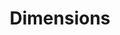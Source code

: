 ---
layout: default
bigquery: https://console.cloud.google.com/bigquery?p=covid-19-dimensions-ai&page=table&d=data&t=publications
contributors: Digital Science, https://www.digital-science.com/
cost: Free for personal, non-commercial use.
description: Dimensions contains more than 100 million publications, ranging from
  articles published in scholarly journals, books and book chapters, to preprints
  and conference proceedings. All publications are contextualized with linked data
  sets, funding, publications, patents, clinical trials, and policy documents. You
  can also view associated categories, funders, institutions, and researcher profiles.
documentation: https://docs.dimensions.ai/bigquery/index.html
last_edit: 04/07/2022, 11:40:25
location: https://www.dimensions.ai/products/free/
maintained_by: Digital Science, https://www.digital-science.com/
schema_fields:
- organisation_details
- kind
- isbn
- editors
- original_abstract
- funding_eur
- linkout
- category_for
- category_icrp_cso
- language
- pmcid
- arxiv_id
- open_access_categories_v2
- filing_date
- category_hrcs_hc
- date_inserted
- patent_ids
- original_assignee_orgs
- metrics
- current_assignee
- book_title
- acronym
- original_assignee
- funding_amount
- application_number
- funding_gbp
- current_assignee_orgs
- category_uoa
- date_online
- research_org_state_names
- publication_ids
- date_print
- phase
- publisher
- filing_status
- cpc
- research_org_state_codes
- date_modified
- abstract
- journal
- funder_org_cities
- title
- wikipedia_url
- family_id
- expiration_year
- parent_id
- supporting_grant_ids
- active_years
- legal_events
- conditions
- repository_url
- registry
- external_ids
- research_org_country_names
- researcher_ids
- acknowledgements
- book_series_title
- category_icrp_ct
- funder_countries
- investigators
- granted_year
- ipcr
- funding_nzd
- authors
- assignee_orgs
- family_count
- category_hra
- funding_aud
- funding_jpy
- priority_date
- associated_publication_doi
- start_year
- funder_org_state_codes
- research_org_countries
- address
- funder_org_countries
- funding_details
- embargo_date
- open_access_categories
- status
- clinical_trial_ids
- altmetrics
- current_assignee_countries
- reference_ids
- assignee_countries
- filing_year
- type
- original_assignee_countries
- aliases
- funding_currency
- resulting_publication_ids
- family_members_ids
- associated_publication_pmid
- citations
- category_rcdc
- associated_grant_ids
- jurisdiction
- citations_count
- associated_publication_arxiv_id
- expiration_date
- grant_number
- category_hrcs_rac
- date_normal
- funder_orgs
- resulting_publication_doi
- id
- publication_year
- pmid
- research_org_cities
- license
- description
- funding_usd
- publication_date
- cited_by_ids
- links
- acronyms
- priority_year
- citation_string
- funder_org_acronyms
- conference
- original_title
- types
- name
- volume
- foa_number
- funding_chf
- funding_cny
- proceedings_title
- doi
- research_orgs
- created_date
- funder_org
- inventor_names
- legal_status
- concepts
- pages
- interventions
- subtitles
- repository_name
- brief_title
- email_address
- funding_cad
- relationships
- research_org_city_names
- eisbn
- category_bra
- year
- categories
- journal_lists
- source_id
- mesh_terms
- date
- mesh_headings
- issue
- granted_date
- associated_publication_id
- established
- date_imported_gbq
- category_sdg
- gender
- start_date
- repository_id
- end_date
- end_year
- labels
shortname: dimensions
tags:
- scholarly literature
- patents
- funding
- clinical trials
- academic profiles
terms_of_use: 'Use of both the Dimensions COVID-19 dataset and full Dimensions dataset
  are subject to the Dimensions Terms of use: https://www.dimensions.ai/policies-terms-legal '
title: Dimensions
uuid: dcff88bd-fe6b-4fdb-8159-809bf9d7bc1c
---
